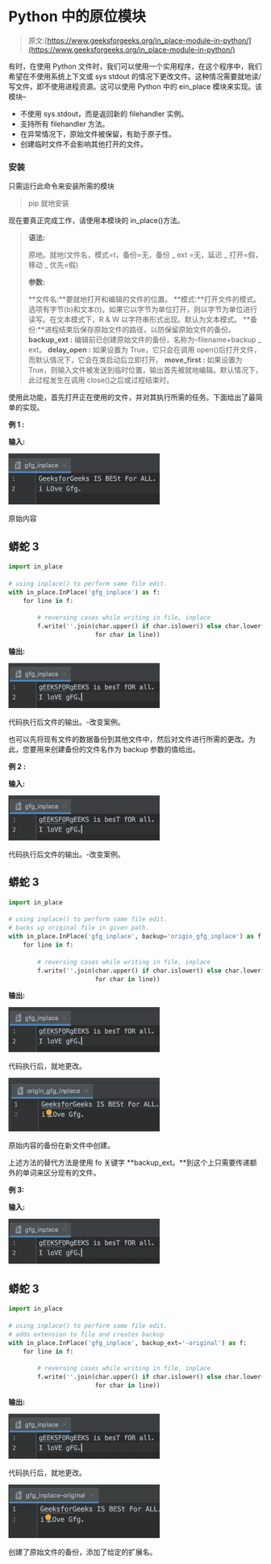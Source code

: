 # Python 中的原位模块

> 原文:[https://www.geeksforgeeks.org/in_place-module-in-python/](https://www.geeksforgeeks.org/in_place-module-in-python/)

有时，在使用 Python 文件时，我们可以使用一个实用程序，在这个程序中，我们希望在不使用系统上下文或 sys stdout 的情况下更改文件。这种情况需要就地读/写文件，即不使用进程资源。这可以使用 Python 中的 ein_place 模块来实现。该模块–

*   不使用 sys.stdout，而是返回新的 filehandler 实例。
*   支持所有 filehandler 方法。
*   在异常情况下，原始文件被保留，有助于原子性。
*   创建临时文件不会影响其他打开的文件。

### **安装**

只需运行此命令来安装所需的模块

> pip 就地安装

现在要真正完成工作，请使用本模块的 in_place()方法。

> **语法:**
> 
> 原地。就地(文件名，模式=t，备份=无，备份 _ ext =无，延迟 _ 打开=假，移动 _ 优先=假)
> 
> **参数:**
> 
> **文件名:**要就地打开和编辑的文件的位置。
> **模式:**打开文件的模式。选项有字节(b)和文本(t)。如果它以字节为单位打开，则以字节为单位进行读写。在文本模式下，R & W 以字符串形式出现。默认为文本模式。
> **备份:**进程结束后保存原始文件的路径，以防保留原始文件的备份。
> **backup_ext :** 编辑前已创建原始文件的备份，名称为–filename+backup _ ext。
> **delay_open :** 如果设置为 True，它只会在调用 open()后打开文件，而默认情况下，它会在类启动后立即打开。
> **move_first :** 如果设置为 True，则输入文件被发送到临时位置，输出首先被就地编辑。默认情况下，此过程发生在调用 close()之后或过程结束时。

使用此功能，首先打开正在使用的文件，并对其执行所需的任务。下面给出了最简单的实现。

**例 1 :**

**输入:**

![](img/4cb9ee0a4c97c1bcd9be535164d149dd.png)

原始内容

## 蟒蛇 3

```py
import in_place

# using inplace() to perform same file edit.
with in_place.InPlace('gfg_inplace') as f:
    for line in f:

        # reversing cases while writing in file, inplace
        f.write(''.join(char.upper() if char.islower() else char.lower()
                        for char in line))
```

**输出:**

![](img/2c3990069a0d3049a23699d00d47588e.png)

代码执行后文件的输出。-改变案例。

也可以先将现有文件的数据备份到其他文件中，然后对文件进行所需的更改。为此，您要用来创建备份的文件名作为 backup 参数的值给出。

**例 2 :**

**输入:**

![](img/2c3990069a0d3049a23699d00d47588e.png)

代码执行后文件的输出。-改变案例。

## 蟒蛇 3

```py
import in_place

# using inplace() to perform same file edit.
# backs up original file in given path.
with in_place.InPlace('gfg_inplace', backup='origin_gfg_inplace') as f:
    for line in f:

        # reversing cases while writing in file, inplace
        f.write(''.join(char.upper() if char.islower() else char.lower()
                        for char in line))
```

**输出:**

![](img/2c3990069a0d3049a23699d00d47588e.png)

代码执行后，就地更改。

![](img/66d260a348d823e98f25bd9803312955.png)

原始内容的备份在新文件中创建。

上述方法的替代方法是使用 fo 关键字 **backup_ext。**到这个上只需要传递额外的单词来区分现有的文件。

**例 3:**

**输入:**

![](img/2c3990069a0d3049a23699d00d47588e.png)

## 蟒蛇 3

```py
import in_place

# using inplace() to perform same file edit.
# adds extension to file and creates backup
with in_place.InPlace('gfg_inplace', backup_ext='-original') as f:
    for line in f:

        # reversing cases while writing in file, inplace
        f.write(''.join(char.upper() if char.islower() else char.lower()
                        for char in line))
```

**输出:**

![](img/2c3990069a0d3049a23699d00d47588e.png)

代码执行后，就地更改。

![](img/5272eeaaf3c1d56d82804767c861d2e3.png)

创建了原始文件的备份，添加了给定的扩展名。